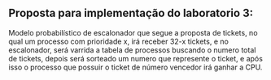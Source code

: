 ## Proposta para implementação do laboratorio 3: ##
Modelo probabilístico de escalonador que segue a proposta de tickets, no qual um processo com prioridade x, irá receber 32-x tickets, e no escalonador, será varrida a tabela de processos buscando o numero total de tickets, depois será sorteado um numero que represente o ticket, e após isso o processo que possuir o ticket de número vencedor irá ganhar a CPU.
